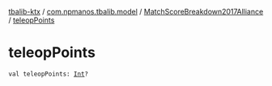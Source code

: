 [tbalib-ktx](../../index.md) / [com.npmanos.tbalib.model](../index.md) / [MatchScoreBreakdown2017Alliance](index.md) / [teleopPoints](./teleop-points.md)

# teleopPoints

`val teleopPoints: `[`Int`](https://kotlinlang.org/api/latest/jvm/stdlib/kotlin/-int/index.html)`?`